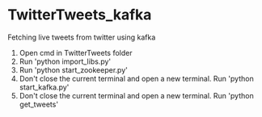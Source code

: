 # TwitterTweets_kafka
Fetching live tweets from twitter using kafka
1. Open cmd in TwitterTweets folder
2. Run 'python import_libs.py'
3. Run 'python start_zookeeper.py'
4. Don't close the current terminal and open a new terminal. Run 'python start_kafka.py'
5. Don't close the current terminal and open a new terminal. Run 'python get_tweets'
